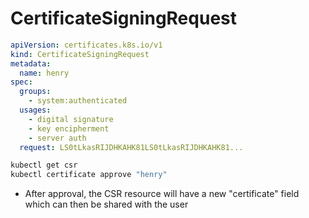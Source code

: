 # CertificateSigningRequest

```yaml
apiVersion: certificates.k8s.io/v1
kind: CertificateSigningRequest
metadata:
  name: henry
spec:
  groups:
    - system:authenticated
  usages:
    - digital signature
    - key encipherment
    - server auth
  request: LS0tLkasRIJDHKAHK81LS0tLkasRIJDHKAHK81...
```

```sh
kubectl get csr
kubectl certificate approve "henry"
```

- After approval, the CSR resource will have a new "certificate" field which can then be shared with the user
